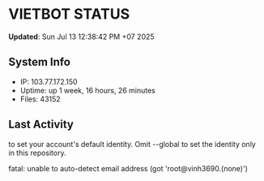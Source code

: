 # VIETBOT STATUS
**Updated**: Sun Jul 13 12:38:42 PM +07 2025

## System Info
- IP: 103.77.172.150
- Uptime: up 1 week, 16 hours, 26 minutes
- Files: 43152

## Last Activity

to set your account's default identity.
Omit --global to set the identity only in this repository.

fatal: unable to auto-detect email address (got 'root@vinh3690.(none)')
